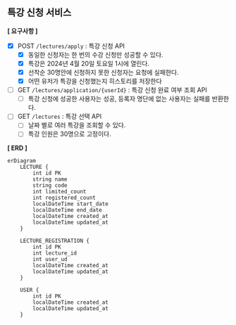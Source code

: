 ## 특강 신청 서비스

**[ 요구사항 ]**

- [X] POST `/lectures/apply` : 특강 신청 API
    - [X] 동일한 신청자는 한 번의 수강 신청만 성공할 수 있다.
    - [X] 특강은 2024년 4월 20일 토요일 1시에 열린다.
    - [X] 선착순 30명안에 신청하지 못한 신청자는 요청에 실패한다.
    - [X] 어떤 유저가 특강을 신청했는지 히스토리를 저장한다
- [ ] GET `/lectures/application/{userId}` : 특강 신청 완료 여부 조회 API
    - [ ] 특강 신청에 성공한 사용자는 성공, 등록자 명단에 없는 사용자는 실패를 반환한다.
- [ ] GET `/lectures` : 특강 선택 API
    - [ ] 날짜 별로 여러 특강을 조회할 수 있다.
    - [ ] 특강 인원은 30명으로 고정이다.

**[ ERD ]**

```mermaid
erDiagram
    LECTURE {
        int id PK
        string name
        string code
        int limited_count
        int registered_count
        localDateTime start_date
        localDateTime end_date
        localDateTime created_at
        localDateTime updated_at
    }

    LECTURE_REGISTRATION {
        int id PK
        int lecture_id
        int user_ud
        localDateTime created_at
        localDateTime updated_at
    }

    USER {
        int id PK
        localDateTime created_at
        localDateTime updated_at
    }
```
